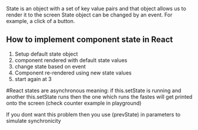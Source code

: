 State is an object with a set of key value pairs and that object allows us to render it to the screen
State object can be changed by an event. For example, a click of a button.

## How to implement component state in React
1. Setup default state object
2. component rendered with default state values
3. change state based on event
4. Component re-rendered using new state values
5. start again at 3

#React states are asynchronous
meaning: if this.setState is running and another this.setState runs then the one which runs the fastes will get printed onto the screen (check counter example in playground)

If you dont want this problem then you use (prevState) in parameters to simulate synchronicity